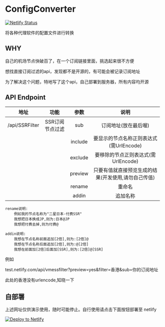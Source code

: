 # ConfigConverter
[![Netlify Status](https://api.netlify.com/api/v1/badges/9cc59d6d-465a-4425-9211-4152c3f377fc/deploy-status)](https://app.netlify.com/sites/ssrconvert/deploys)

将各种代理软件的配置文件进行转换

## WHY

自己的机场节点快破百了，在一个订阅链接里面，挑选起来很不方便

想找直接订阅过滤的api，发现都不是开源的，有可能会被记录订阅地址

为了解决这个问题，特地写了这个api，自己部署到服务器，所有内容均开源

## API Endpoint

|      地址      |      功能       |  参数   |                  说明                   |
| :------------: | :-------------: | :-----: | :-------------------------------------: |
| /api/SSRFilter | SSR订阅节点过滤 |   sub   |                订阅地址(放在最后喔)                 |
|                |                 | include  | 要显示的节点名称正则表达式(需UrlEncode) |
|                |                 | exclude  |   要移除的节点正则表达式(需UrlEncode)   |
|                |                 | preview |      只要有值就直接预览生成的结果(开发使用,请勿自己传值)      |
|                |                 | rename | 重命名 |
|                |                 | addin |追加名称|

```
rename说明:
	例如我的节点名称为"二星日本-付费SSR"
	我想把日本换成JP,则为:日本@JP
	我想把付费去掉,则为付费@
	
addin说明:
	我想在节点名称前面追加[2倍],则为:[2倍]@
	我想在节点名称后面追加[2倍],则为:@[2倍]
	我想在前面加[2倍]后面加[SSR],则为:[2倍]@[SSR]

```

例如

test.netlify.com/api/vmessfilter?preview=yes&filter=香港&sub=你的订阅地址

此处的香港没有urlencode,知晓一下

## 自部署

上述网址仅供演示使用，随时可能停止。自行使用请点击下面按钮部署至 netlify

[![Deploy to Netlify](https://www.netlify.com/img/deploy/button.svg)](https://app.netlify.com/start/deploy?repository=https://github.com/sazs34/Convert)
